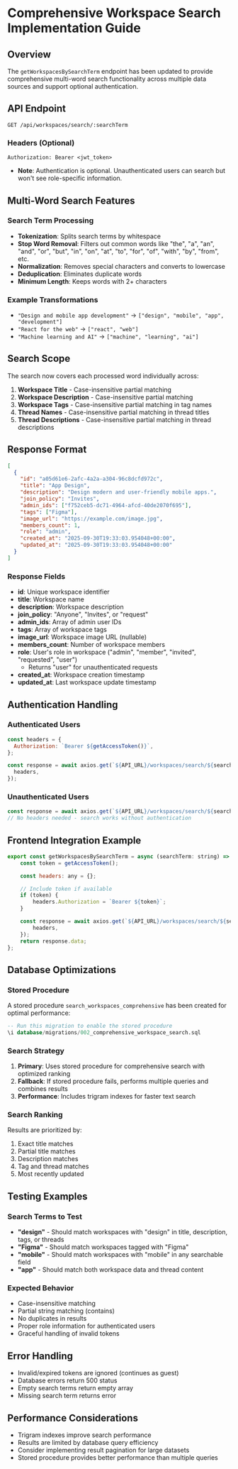 # Comprehensive Workspace Search Implementation Guide

## Overview

The `getWorkspacesBySearchTerm` endpoint has been updated to provide comprehensive multi-word search functionality across multiple data sources and support optional authentication.

## API Endpoint

```
GET /api/workspaces/search/:searchTerm
```

### Headers (Optional)

```
Authorization: Bearer <jwt_token>
```

- **Note**: Authentication is optional. Unauthenticated users can search but won't see role-specific information.

## Multi-Word Search Features

### Search Term Processing

- **Tokenization**: Splits search terms by whitespace
- **Stop Word Removal**: Filters out common words like "the", "a", "an", "and", "or", "but", "in", "on", "at", "to", "for", "of", "with", "by", "from", etc.
- **Normalization**: Removes special characters and converts to lowercase
- **Deduplication**: Eliminates duplicate words
- **Minimum Length**: Keeps words with 2+ characters

### Example Transformations

- `"Design and mobile app development"` → `["design", "mobile", "app", "development"]`
- `"React for the web"` → `["react", "web"]`
- `"Machine learning and AI"` → `["machine", "learning", "ai"]`

## Search Scope

The search now covers each processed word individually across:

1. **Workspace Title** - Case-insensitive partial matching
2. **Workspace Description** - Case-insensitive partial matching
3. **Workspace Tags** - Case-insensitive partial matching in tag names
4. **Thread Names** - Case-insensitive partial matching in thread titles
5. **Thread Descriptions** - Case-insensitive partial matching in thread descriptions

## Response Format

```json
[
  {
    "id": "a05d61e6-2afc-4a2a-a304-96c8dcfd972c",
    "title": "App Design",
    "description": "Design modern and user-friendly mobile apps.",
    "join_policy": "Invites",
    "admin_ids": ["f752ceb5-dc71-4964-afcd-40de2070f695"],
    "tags": ["Figma"],
    "image_url": "https://example.com/image.jpg",
    "members_count": 1,
    "role": "admin",
    "created_at": "2025-09-30T19:33:03.954048+00:00",
    "updated_at": "2025-09-30T19:33:03.954048+00:00"
  }
]
```

### Response Fields

- **id**: Unique workspace identifier
- **title**: Workspace name
- **description**: Workspace description
- **join_policy**: "Anyone", "Invites", or "request"
- **admin_ids**: Array of admin user IDs
- **tags**: Array of workspace tags
- **image_url**: Workspace image URL (nullable)
- **members_count**: Number of workspace members
- **role**: User's role in workspace ("admin", "member", "invited", "requested", "user")
  - Returns "user" for unauthenticated requests
- **created_at**: Workspace creation timestamp
- **updated_at**: Last workspace update timestamp

## Authentication Handling

### Authenticated Users

```javascript
const headers = {
  Authorization: `Bearer ${getAccessToken()}`,
};

const response = await axios.get(`${API_URL}/workspaces/search/${searchTerm}`, {
  headers,
});
```

### Unauthenticated Users

```javascript
const response = await axios.get(`${API_URL}/workspaces/search/${searchTerm}`);
// No headers needed - search works without authentication
```

## Frontend Integration Example

```javascript
export const getWorkspacesBySearchTerm = async (searchTerm: string) => {
    const token = getAccessToken();

    const headers: any = {};

    // Include token if available
    if (token) {
        headers.Authorization = `Bearer ${token}`;
    }

    const response = await axios.get(`${API_URL}/workspaces/search/${searchTerm}`, {
        headers,
    });
    return response.data;
};
```

## Database Optimizations

### Stored Procedure

A stored procedure `search_workspaces_comprehensive` has been created for optimal performance:

```sql
-- Run this migration to enable the stored procedure
\i database/migrations/002_comprehensive_workspace_search.sql
```

### Search Strategy

1. **Primary**: Uses stored procedure for comprehensive search with optimized ranking
2. **Fallback**: If stored procedure fails, performs multiple queries and combines results
3. **Performance**: Includes trigram indexes for faster text search

### Search Ranking

Results are prioritized by:

1. Exact title matches
2. Partial title matches
3. Description matches
4. Tag and thread matches
5. Most recently updated

## Testing Examples

### Search Terms to Test

- **"design"** - Should match workspaces with "design" in title, description, tags, or threads
- **"Figma"** - Should match workspaces tagged with "Figma"
- **"mobile"** - Should match workspaces with "mobile" in any searchable field
- **"app"** - Should match both workspace data and thread content

### Expected Behavior

- Case-insensitive matching
- Partial string matching (contains)
- No duplicates in results
- Proper role information for authenticated users
- Graceful handling of invalid tokens

## Error Handling

- Invalid/expired tokens are ignored (continues as guest)
- Database errors return 500 status
- Empty search terms return empty array
- Missing search term returns error

## Performance Considerations

- Trigram indexes improve search performance
- Results are limited by database query efficiency
- Consider implementing result pagination for large datasets
- Stored procedure provides better performance than multiple queries
